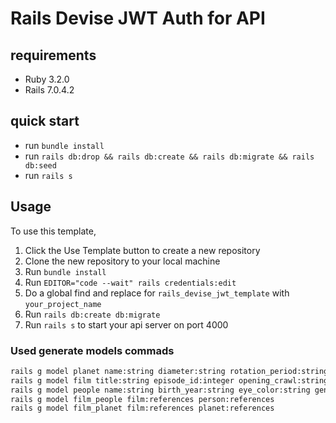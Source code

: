 # Rails Devise JWT Auth for API 

## requirements

- Ruby 3.2.0
- Rails  7.0.4.2

## quick start

- run `bundle install`
- run `rails db:drop && rails db:create && rails db:migrate && rails db:seed`
- run `rails s`

## Usage

To use this template,

1. Click the Use Template button to create a new repository
2. Clone the new repository to your local machine
3. Run `bundle install`
4. Run `EDITOR="code --wait" rails credentials:edit`
5. Do a global find and replace for `rails_devise_jwt_template` with `your_project_name`
6. Run `rails db:create db:migrate`
7. Run `rails s` to start your api server on port 4000




### Used generate models commads

```bash
rails g model planet name:string diameter:string rotation_period:string orbital_period:string gravity:string population:string climate:string terrain:string surface_water:string created:time edited:time
rails g model film title:string episode_id:integer opening_crawl:string director:string producer:string release_date:time created:time edited:time
rails g model people name:string birth_year:string eye_color:string gender:string hair_color:string height:string mass:string skin_color:string homeworld:integer created:time edited:time planet:references
rails g model film_people film:references person:references
rails g model film_planet film:references planet:references
```